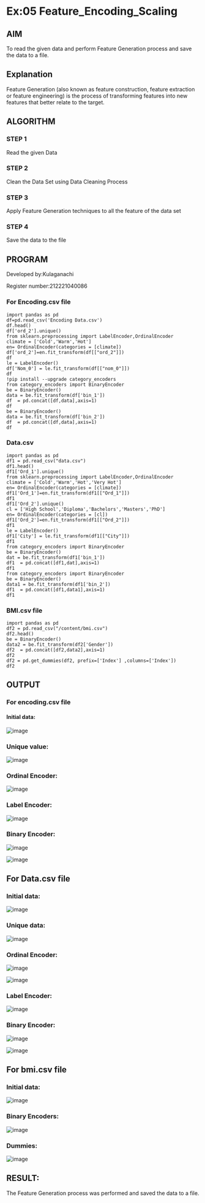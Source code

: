 
# Ex:05  Feature_Encoding_Scaling
## AIM
To read the given data and perform Feature Generation process and save the data to a file. 

## Explanation
Feature Generation (also known as feature construction, feature extraction or feature engineering) is the process of transforming features into new features that better relate to the target.
 
## ALGORITHM
### STEP 1
Read the given Data

### STEP 2
Clean the Data Set using Data Cleaning Process

### STEP 3
Apply Feature Generation techniques to all the feature of the data set

### STEP 4
Save the data to the file

## PROGRAM
Developed by:Kulaganachi

Register number:212221040086

### For Encoding.csv file
```
import pandas as pd
df=pd.read_csv('Encoding Data.csv')
df.head()
df['ord_2'].unique()
from sklearn.preprocessing import LabelEncoder,OrdinalEncoder
climate = ['Cold','Warm','Hot']
en= OrdinalEncoder(categories = [climate])
df['ord_2']=en.fit_transform(df[["ord_2"]])
df
le = LabelEncoder()
df['Nom_0'] = le.fit_transform(df[["nom_0"]])
df
!pip install --upgrade category_encoders
from category_encoders import BinaryEncoder
be = BinaryEncoder()
data = be.fit_transform(df['bin_1'])
df  = pd.concat([df,data],axis=1)
df
be = BinaryEncoder()
data = be.fit_transform(df['bin_2'])
df  = pd.concat([df,data],axis=1)
df
```

### Data.csv
```
import pandas as pd
df1 = pd.read_csv("data.csv")
df1.head()
df1['Ord_1'].unique()
from sklearn.preprocessing import LabelEncoder,OrdinalEncoder
climate = ['Cold','Warm','Hot','Very Hot']
en= OrdinalEncoder(categories = [climate])
df1['Ord_1']=en.fit_transform(df1[["Ord_1"]])
df1
df1['Ord_2'].unique()
cl = ['High School','Diploma','Bachelors','Masters','PhD']
en= OrdinalEncoder(categories = [cl])
df1['Ord_2']=en.fit_transform(df1[["Ord_2"]])
df1
le = LabelEncoder()
df1['City'] = le.fit_transform(df1[["City"]])
df1
from category_encoders import BinaryEncoder
be = BinaryEncoder()
dat = be.fit_transform(df1['bin_1'])
df1  = pd.concat([df1,dat],axis=1)
df1
from category_encoders import BinaryEncoder
be = BinaryEncoder()
data1 = be.fit_transform(df1['bin_2'])
df1  = pd.concat([df1,data1],axis=1)
df1
```
### BMI.csv file
```
import pandas as pd
df2 = pd.read_csv("/content/bmi.csv")
df2.head()
be = BinaryEncoder()
data2 = be.fit_transform(df2['Gender'])
df2  = pd.concat([df2,data2],axis=1)
df2
df2 = pd.get_dummies(df2, prefix=['Index'] ,columns=['Index'])
df2
```
## OUTPUT
### For encoding.csv file
#### Initial data:
![image](https://github.com/Kulaganachi/Feature_Encoding_Scaling/assets/133641126/0bd82417-db1f-4c3b-84b1-44bee57e55fa)


### Unique value:
![image](https://github.com/Kulaganachi/Feature_Encoding_Scaling/assets/133641126/69915688-cb7a-4776-a816-84f1aa503c40)


### Ordinal Encoder:
![image](https://github.com/Kulaganachi/Feature_Encoding_Scaling/assets/133641126/8aa2e49a-1c46-4bcf-8d50-ba9d8a1d2d7d)


### Label Encoder:
![image](https://github.com/Kulaganachi/Feature_Encoding_Scaling/assets/133641126/93a755c0-b05e-44d6-bdc3-437464854f13)


### Binary Encoder:
![image](https://github.com/Kulaganachi/Feature_Encoding_Scaling/assets/133641126/e6022cde-6ec8-4ee6-8d7f-2c5004346855)


![image](https://github.com/Kulaganachi/Feature_Encoding_Scaling/assets/133641126/1a4863bc-3aeb-46f6-b4d7-245bd51d7194)


## For Data.csv file
### Initial data:
![image](https://github.com/Kulaganachi/Feature_Encoding_Scaling/assets/133641126/35305e43-77c8-4e9a-83b1-db139ca53996)


### Unique data:
![image](https://github.com/Kulaganachi/Feature_Encoding_Scaling/assets/133641126/2c3c4b21-5002-483f-bfc3-7b48ad852534)


### Ordinal Encoder:
![image](https://github.com/Kulaganachi/Feature_Encoding_Scaling/assets/133641126/0e1154d7-2672-4654-a6bf-73d2ec0a1405)


![image](https://github.com/Kulaganachi/Feature_Encoding_Scaling/assets/133641126/6a048bf6-600b-4d03-abee-273256ed103f)


### Label Encoder:
![image](https://github.com/Kulaganachi/Feature_Encoding_Scaling/assets/133641126/bd9888de-16e5-4979-b50d-57cefec4d481)


### Binary Encoder:
![image](https://github.com/Kulaganachi/Feature_Encoding_Scaling/assets/133641126/b319effa-2009-4314-8613-0e4fc5547db3)


![image](https://github.com/Kulaganachi/Feature_Encoding_Scaling/assets/133641126/016022b1-0062-444a-ba48-5c39c480bc18)


## For bmi.csv file
### Initial data:
![image](https://github.com/Kulaganachi/Feature_Encoding_Scaling/assets/133641126/76deb17a-c35d-4256-9d70-c75ab32ddb06)


### Binary Encoders:
![image](https://github.com/Kulaganachi/Feature_Encoding_Scaling/assets/133641126/341ed745-b4fb-4c63-81ca-fbba89e6569e)


### Dummies:
![image](https://github.com/Kulaganachi/Feature_Encoding_Scaling/assets/133641126/90d5c52e-6181-4e3c-a7d1-d90b0ea8b65a)


## RESULT:
The Feature Generation process was performed and saved the data to a file.
